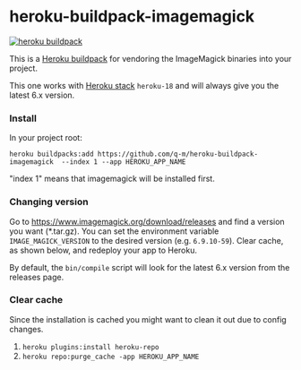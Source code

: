 heroku-buildpack-imagemagick
=================================

[![heroku buildpack](https://img.shields.io/badge/heroku-buildpack-blueviolet)](https://elements.heroku.com/buildpacks/q-m/heroku-buildpack-imagemagick)

This is a [Heroku buildpack](http://devcenter.heroku.com/articles/buildpacks) for vendoring the ImageMagick binaries into your project.

This one works with [Heroku stack](https://devcenter.heroku.com/articles/stack) `heroku-18` and will always give you the latest 6.x version.

### Install

In your project root:

`heroku buildpacks:add https://github.com/q-m/heroku-buildpack-imagemagick  --index 1 --app HEROKU_APP_NAME`

"index 1" means that imagemagick will be installed first.

### Changing version
Go to https://www.imagemagick.org/download/releases and find a version you want (*.tar.gz).
You can set the environment variable `IMAGE_MAGICK_VERSION` to the desired version (e.g. `6.9.10-59`).
Clear cache, as shown below, and redeploy your app to Heroku.

By default, the `bin/compile` script will look for the latest 6.x version from the releases page.

### Clear cache
Since the installation is cached you might want to clean it out due to config changes.

1. `heroku plugins:install heroku-repo`
2. `heroku repo:purge_cache -app HEROKU_APP_NAME`

